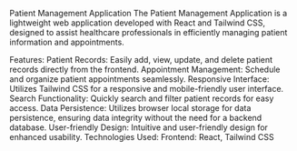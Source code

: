 
Patient Management Application
The Patient Management Application is a lightweight web application developed with React and Tailwind CSS, designed to assist healthcare professionals in efficiently managing patient information and appointments.

Features:
Patient Records: Easily add, view, update, and delete patient records directly from the frontend.
Appointment Management: Schedule and organize patient appointments seamlessly.
Responsive Interface: Utilizes Tailwind CSS for a responsive and mobile-friendly user interface.
Search Functionality: Quickly search and filter patient records for easy access.
Data Persistence: Utilizes browser local storage for data persistence, ensuring data integrity without the need for a backend database.
User-friendly Design: Intuitive and user-friendly design for enhanced usability.
Technologies Used:
Frontend: React, Tailwind CSS
